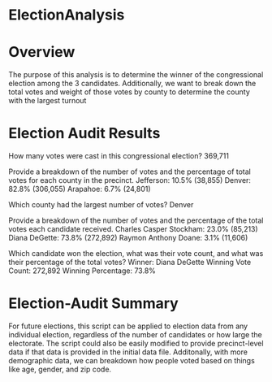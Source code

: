 # ElectionAnalysis

# Overview
The purpose of this analysis is to determine the winner of the congressional election among the 3 candidates. Additionally, we want to break down the total votes and weight of those votes by county to determine the county with the largest turnout

# Election Audit Results
How many votes were cast in this congressional election? 
  369,711
  
Provide a breakdown of the number of votes and the percentage of total votes for each county in the precinct.
  Jefferson: 10.5% (38,855)
  Denver: 82.8% (306,055)
  Arapahoe: 6.7% (24,801)
  
Which county had the largest number of votes?
  Denver
  
Provide a breakdown of the number of votes and the percentage of the total votes each candidate received.
  Charles Casper Stockham: 23.0% (85,213)
  Diana DeGette: 73.8% (272,892)
  Raymon Anthony Doane: 3.1% (11,606)
  
Which candidate won the election, what was their vote count, and what was their percentage of the total votes?
  Winner: Diana DeGette
  Winning Vote Count: 272,892
  Winning Percentage: 73.8%
  
  # Election-Audit Summary
  
 For future elections, this script can be applied to election data from any individual election, regardless of the number of candidates or how large the electorate. The script could also be easily modified to provide precinct-level data if that data is provided in the initial data file. Additonally, with more demographic data, we can breakdown how people voted based on things like age, gender, and zip code. 
